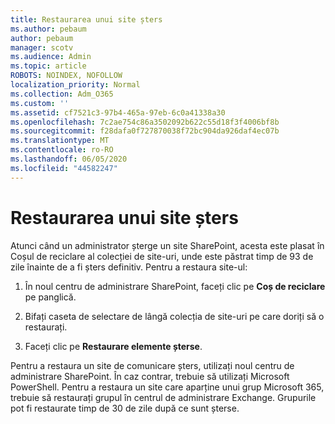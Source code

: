 ```yaml
---
title: Restaurarea unui site șters
ms.author: pebaum
author: pebaum
manager: scotv
ms.audience: Admin
ms.topic: article
ROBOTS: NOINDEX, NOFOLLOW
localization_priority: Normal
ms.collection: Adm_O365
ms.custom: ''
ms.assetid: cf7521c3-97b4-465a-97eb-6c0a41338a30
ms.openlocfilehash: 7c2ae754c86a3502092b622c55d18f3f4006bf8b
ms.sourcegitcommit: f28dafa0f727870038f72bc904da926daf4ec07b
ms.translationtype: MT
ms.contentlocale: ro-RO
ms.lasthandoff: 06/05/2020
ms.locfileid: "44582247"
---
```

# <a name="restore-a-deleted-site"></a>Restaurarea unui site șters

Atunci când un administrator șterge un site SharePoint, acesta este plasat în Coșul de reciclare al colecției de site-uri, unde este păstrat timp de 93 de zile înainte de a fi șters definitiv. Pentru a restaura site-ul:
  
1. În noul centru de administrare SharePoint, faceți clic pe **Coș de reciclare** pe panglică. 
    
2. Bifați caseta de selectare de lângă colecția de site-uri pe care doriți să o restaurați.
    
3. Faceți clic pe **Restaurare elemente șterse**.
    
Pentru a restaura un site de comunicare șters, utilizați noul centru de administrare SharePoint. În caz contrar, trebuie să utilizați Microsoft PowerShell. Pentru a restaura un site care aparține unui grup Microsoft 365, trebuie să restaurați grupul în centrul de administrare Exchange. Grupurile pot fi restaurate timp de 30 de zile după ce sunt șterse.
  


